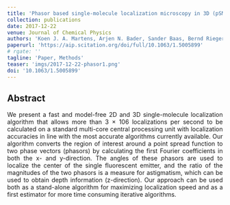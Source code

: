 ```yaml
---
title: 'Phasor based single-molecule localization microscopy in 3D (pSMLM-3D): An algorithm for MHz localization rates using standard CPUs'
collection: publications
date: 2017-12-22
venue: Journal of Chemical Physics
authors: 'Koen J. A. Martens, Arjen N. Bader, Sander Baas, Bernd Rieger, and  Johannes Hohlbein'
paperurl: 'https://aip.scitation.org/doi/full/10.1063/1.5005899'
# rgate: ''
tagline: 'Paper, Methods'
teaser: 'imgs/2017-12-22-phasor1.png'
doi: '10.1063/1.5005899'
---
```


<h2> Abstract </h2>
<p align= "justify">
We present a fast and model-free 2D and 3D single-molecule localization algorithm that allows more than 3 × 106 localizations per second to be calculated on a standard multi-core central processing unit with localization accuracies in line with the most accurate algorithms currently available. Our algorithm converts the region of interest around a point spread function to two phase vectors (phasors) by calculating the first Fourier coefficients in both the x- and y-direction. The angles of these phasors are used to localize the center of the single fluorescent emitter, and the ratio of the magnitudes of the two phasors is a measure for astigmatism, which can be used to obtain depth information (z-direction). Our approach can be used both as a stand-alone algorithm for maximizing localization speed and as a first estimator for more time consuming iterative algorithms.
